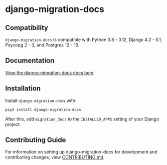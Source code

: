 # django-migration-docs

## Compatibility

`django-migration-docs` is compatible with Python 3.8 - 3.12, Django 4.2 - 5.1, Psycopg 2 - 3, and Postgres 12 - 16.

## Documentation

[View the django-migration-docs docs here](https://django-migration-docs.readthedocs.io/)

## Installation

Install `django-migration-docs` with:

    pip3 install django-migration-docs
After this, add `migration_docs` to the `INSTALLED_APPS` setting of your Django project.

## Contributing Guide

For information on setting up django-migration-docs for development and contributing changes, view [CONTRIBUTING.md](CONTRIBUTING.md).
